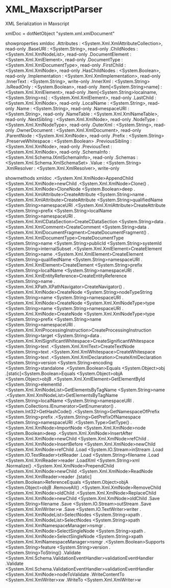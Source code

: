 # XML_MaxscriptParser
XML Serialization in Maxscript

xmlDoc = dotNetObject "system.xml.xmlDocument"

showproperties xmldoc
  .Attributes : <System.Xml.XmlAttributeCollection>, read-only
  .BaseURI : <System.String>, read-only
  .ChildNodes : <System.Xml.XmlNodeList>, read-only
  .DocumentElement : <System.Xml.XmlElement>, read-only
  .DocumentType : <System.Xml.XmlDocumentType>, read-only
  .FirstChild : <System.Xml.XmlNode>, read-only
  .HasChildNodes : <System.Boolean>, read-only
  .Implementation : <System.Xml.XmlImplementation>, read-only
  .InnerText : <System.String>, write-only
  .InnerXml : <System.String>
  .IsReadOnly : <System.Boolean>, read-only
  .Item[<System.String>name] : <System.Xml.XmlElement>, read-only
  .Item[<System.String>localname, <System.String>ns] : <System.Xml.XmlElement>, read-only
  .LastChild : <System.Xml.XmlNode>, read-only
  .LocalName : <System.String>, read-only
  .Name : <System.String>, read-only
  .NamespaceURI : <System.String>, read-only
  .NameTable : <System.Xml.XmlNameTable>, read-only
  .NextSibling : <System.Xml.XmlNode>, read-only
  .NodeType : <System.Xml.XmlNodeType>, read-only
  .OuterXml : <System.String>, read-only
  .OwnerDocument : <System.Xml.XmlDocument>, read-only
  .ParentNode : <System.Xml.XmlNode>, read-only
  .Prefix : <System.String>
  .PreserveWhitespace : <System.Boolean>
  .PreviousSibling : <System.Xml.XmlNode>, read-only
  .PreviousText : <System.Xml.XmlNode>, read-only
  .SchemaInfo : <System.Xml.Schema.IXmlSchemaInfo>, read-only
  .Schemas : <System.Xml.Schema.XmlSchemaSet>
  .Value : <System.String>
  .XmlResolver : <System.Xml.XmlResolver>, write-only
  
  showmethods xmldoc
  .<System.Xml.XmlNode>AppendChild <System.Xml.XmlNode>newChild
  .<System.Xml.XmlNode>Clone()
  .<System.Xml.XmlNode>CloneNode <System.Boolean>deep
  .<System.Xml.XmlAttribute>CreateAttribute <System.String>name
  .<System.Xml.XmlAttribute>CreateAttribute <System.String>qualifiedName <System.String>namespaceURI
  .<System.Xml.XmlAttribute>CreateAttribute <System.String>prefix <System.String>localName <System.String>namespaceURI
  .<System.Xml.XmlCDataSection>CreateCDataSection <System.String>data
  .<System.Xml.XmlComment>CreateComment <System.String>data
  .<System.Xml.XmlDocumentFragment>CreateDocumentFragment()
  .<System.Xml.XmlDocumentType>CreateDocumentType <System.String>name <System.String>publicId <System.String>systemId <System.String>internalSubset
  .<System.Xml.XmlElement>CreateElement <System.String>name
  .<System.Xml.XmlElement>CreateElement <System.String>qualifiedName <System.String>namespaceURI
  .<System.Xml.XmlElement>CreateElement <System.String>prefix <System.String>localName <System.String>namespaceURI
  .<System.Xml.XmlEntityReference>CreateEntityReference <System.String>name
  .<System.Xml.XPath.XPathNavigator>CreateNavigator()
  .<System.Xml.XmlNode>CreateNode <System.String>nodeTypeString <System.String>name <System.String>namespaceURI
  .<System.Xml.XmlNode>CreateNode <System.Xml.XmlNodeType>type <System.String>name <System.String>namespaceURI
  .<System.Xml.XmlNode>CreateNode <System.Xml.XmlNodeType>type <System.String>prefix <System.String>name <System.String>namespaceURI
  .<System.Xml.XmlProcessingInstruction>CreateProcessingInstruction <System.String>target <System.String>data
  .<System.Xml.XmlSignificantWhitespace>CreateSignificantWhitespace <System.String>text
  .<System.Xml.XmlText>CreateTextNode <System.String>text
  .<System.Xml.XmlWhitespace>CreateWhitespace <System.String>text
  .<System.Xml.XmlDeclaration>CreateXmlDeclaration <System.String>version <System.String>encoding <System.String>standalone
  .<System.Boolean>Equals <System.Object>obj
  .[static]<System.Boolean>Equals <System.Object>objA <System.Object>objB
  .<System.Xml.XmlElement>GetElementById <System.String>elementId
  .<System.Xml.XmlNodeList>GetElementsByTagName <System.String>name
  .<System.Xml.XmlNodeList>GetElementsByTagName <System.String>localName <System.String>namespaceURI
  .<System.Collections.IEnumerator>GetEnumerator()
  .<System.Int32>GetHashCode()
  .<System.String>GetNamespaceOfPrefix <System.String>prefix
  .<System.String>GetPrefixOfNamespace <System.String>namespaceURI
  .<System.Type>GetType()
  .<System.Xml.XmlNode>ImportNode <System.Xml.XmlNode>node <System.Boolean>deep
  .<System.Xml.XmlNode>InsertAfter <System.Xml.XmlNode>newChild <System.Xml.XmlNode>refChild
  .<System.Xml.XmlNode>InsertBefore <System.Xml.XmlNode>newChild <System.Xml.XmlNode>refChild
  .Load <System.IO.Stream>inStream
  .Load <System.IO.TextReader>txtReader
  .Load <System.String>filename
  .Load <System.Xml.XmlReader>reader
  .LoadXml <System.String>xml
  .Normalize()
  .<System.Xml.XmlNode>PrependChild <System.Xml.XmlNode>newChild
  .<System.Xml.XmlNode>ReadNode <System.Xml.XmlReader>reader
  .[static]<System.Boolean>ReferenceEquals <System.Object>objA <System.Object>objB
  .RemoveAll()
  .<System.Xml.XmlNode>RemoveChild <System.Xml.XmlNode>oldChild
  .<System.Xml.XmlNode>ReplaceChild <System.Xml.XmlNode>newChild <System.Xml.XmlNode>oldChild
  .Save <System.String>filename
  .Save <System.IO.Stream>outStream
  .Save <System.Xml.XmlWriter>w
  .Save <System.IO.TextWriter>writer
  .<System.Xml.XmlNodeList>SelectNodes <System.String>xpath
  .<System.Xml.XmlNodeList>SelectNodes <System.String>xpath <System.Xml.XmlNamespaceManager>nsmgr
  .<System.Xml.XmlNode>SelectSingleNode <System.String>xpath
  .<System.Xml.XmlNode>SelectSingleNode <System.String>xpath <System.Xml.XmlNamespaceManager>nsmgr
  .<System.Boolean>Supports <System.String>feature <System.String>version
  .<System.String>ToString()
  .Validate <System.Xml.Schema.ValidationEventHandler>validationEventHandler
  .Validate <System.Xml.Schema.ValidationEventHandler>validationEventHandler <System.Xml.XmlNode>nodeToValidate
  .WriteContentTo <System.Xml.XmlWriter>xw
  .WriteTo <System.Xml.XmlWriter>w
